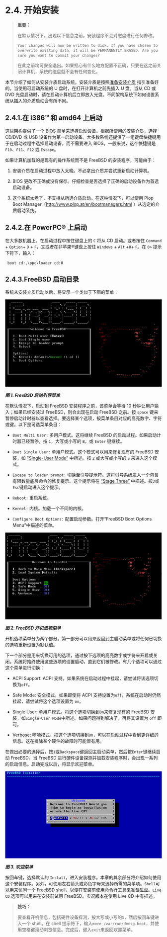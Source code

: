 # 2.4. 开始安装

> **重要：**
>
> 在默认情况下，出现以下信息之前，安装程序不会对磁盘进行任何修改。
>
> ```
> Your changes will now be written to disk. If you have chosen to overwrite existing data, it will be PERMANENTLY ERASED. Are you sure you want to commit your changes?
>```
>
> 在此之前均可安全退出。如果担心有什么地方配置不正确，只要在这之前关闭计算机，系统的磁盘就不会有任何变化。

本节介绍了如何从安装介质启动系统，安装介质是按照[准备安装介质](https://docs.freebsd.org/en/books/handbook/bsdinstall/#bsdinstall-installation-media) 指引准备好的。当使用可启动系统的 U 盘时，在打开计算机之前先插入 U 盘。当从 CD 或 DVD 光盘启动时，请在启动计算机后立即放入光盘。不同架构系统下如何设置系统从插入的介质启动会有所不同。

## 2.4.1.在 i386™ 和 amd64 上启动

这些架构提供了一个 BIOS 菜单来选择启动设备。根据所使用的安装介质，选择 CD/DVD 或 USB 设备作为第一启动设备。大多数系统还提供了一组键盘快捷键用于在启动过程中选择启动设备，而不需要进入 BIOS。一般来说，这个快捷键是 `F10`、`F11`、`F12` 或 `Escape`。

如果计算机加载的是现有的操作系统而不是 FreeBSD 的安装程序，可能由于：

  1. 安装介质在启动过程中放入太晚。不必拿出介质并尝试重新启动计算机。

  2. BIOS 更改不正确或没有保存。仔细检查是否选择了正确的启动设备作为首选启动设备。

  3. 这个系统太老了，不支持从所选介质启动。在这种情况下，可以使用 Plop Boot Manager（<http://www.plop.at/en/bootmanagers.html> ）从选定的介质启动系统。

## 2.4.2.在 PowerPC® 上启动

在大多数机器上，在启动过程中按住键盘上的 `C` 将从 CD 启动。或者按住 `Command` + `Option`+ `O` + `F`，又或者在非苹果®键盘上按住 `Windows` + `Alt` +`O`+ `F`。在 `0>` 提示下符下，输入：

```
 boot cd:,\ppc\loader cd:0
```

## 2.4.3.FreeBSD 启动目录

系统从安装介质启动以后，将显示一个类似于下图的菜单：

![](../.gitbook/assets/1.png)

***图 1. FreeBSD 启动引导菜单***

在默认情况下，启动到 FreeBSD 安装程序之前，该菜单会等待 10 秒钟让用户输入；如果已经安装过 FreeBSD，则会出现在启动 FreeBSD 之前。按 `space` 键来暂停启动计时器以查看选择。要选择某个选项，按菜单条目对应的高亮数字、字符或键。以下是可选菜单条目：

- `Boot Multi User:` 多用户模式。这将继续 FreeBSD 的启动过程。如果启动计时器已经暂停，按 `1`，大写或小写的 `B`，或 `Enter` 键继续。

- `Boot Single User:` 单用户模式。这个模式可以用来修复现有的 FreeBSD 安装，如 ["Single-User Mode"](https://docs.freebsd.org/en/books/handbook/boot/index.html#boot-singleuser) 中所述。按 `2` 或大写或小写的 `S` 来进入这个模式。

- `Escape to loader prompt:` 切换至引导提示符。这将引导系统进入一个包含有限数量底层命令的修复提示。这个提示将在 [“Stage Three”](https://docs.freebsd.org/en/books/handbook/boot/index.html#boot-loader) 中描述。按`3`或`Esc`键启动进入这个提示。

- `Reboot:` 重启系统。

- `Kernel:` 内核。加载一个不同的内核。

- `Configure Boot Options:` 配置启动参数。打开“FreeBSD Boot Options Menu”中描述的菜单。

![](../.gitbook/assets/2.png)

***图 2. FreeBSD 开机选项菜单***

开机选项菜单分为两个部分。第一部分可以用来返回到主启动菜单或将任何已切换的选项重新设置为默认值。

下一个部分是用来切换可用的选项，通过按下选项的高亮数字或字符来开启或关闭。系统将始终使用这些选项的设置启动，直到它们被修改。有几个选项可以通过这个菜单进行切换：

- ACPI Support: ACPI 支持。如果系统在启动过程中挂起，请尝试将该选项切换为`off`。

- Safe Mode: 安全模式。如果即使将 ACPI 支持设置为`off`，系统在启动时仍然挂起，请尝试将这个选项设置为 `on`。

- Single User: 单用户模式。将这个选项切换到`On`来修复现有的 FreeBSD 安装，如`Single-User Mode`中所述。如果问题得到解决了，再将其设置为 `off` 即可。

- Verbose: 啰嗦模式。把这个选项切换到`On`，可以在启动过程中看到更详细的信息。这在排除某个硬件的故障时可能很有用。

在做出必要的选择后，按`1`或`Backspace`键返回主启动菜单，然后按`Enter`键继续启动 FreeBSD。当 FreeBSD 进行硬件设备探测并加载安装程序时，会出现一系列的启动信息。启动完成以后，将显示欢迎菜单。

![](../.gitbook/assets/3.png)

***图 3. 欢迎菜单***

按回车键，选择默认的 `Install`，进入安装程序。本章的其余部分将介绍如何使用这个安装程序。另外，可使用左右箭头或彩色字母来选择所需的菜单项。`Shell`可以用来访问一个 FreeBSD shell，以便在安装前使用命令行工具来准备磁盘。`Live CD` 选项可以用来在安装前试用 FreeBSD。实况版本在使用 Live CD 中有描述。

>**技巧：**
>
>要查看开机信息，包括硬件设备探测，按大写或小写的`S`，然后按回车键进入一个 shell。在 shell 提示符下，输入`more /var/run/dmesg.boot`，并使用空格键滚动浏览信息。完成后，键入`exit`来返回欢迎菜单。
